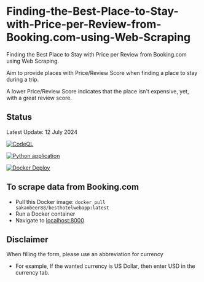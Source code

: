 # Finding-the-Best-Place-to-Stay-with-Price-per-Review-from-Booking.com-using-Web-Scraping
Finding the Best Place to Stay with Price per Review from Booking.com using Web Scraping.  

Aim to provide places with Price/Review Score when finding a place to stay during a trip.  

A lower Price/Review Score indicates that the place isn't expensive, yet, with a great review score.   

## Status
Latest Update: 12 July 2024

[![CodeQL](https://github.com/sakan811/Find-the-Best-Place-to-Stay-with-Price-per-Review/actions/workflows/codeql.yml/badge.svg)](https://github.com/sakan811/Find-the-Best-Place-to-Stay-with-Price-per-Review/actions/workflows/codeql.yml)  

[![Python application](https://github.com/sakan811/Find-the-Best-Place-to-Stay-with-Price-per-Review/actions/workflows/python-app.yml/badge.svg)](https://github.com/sakan811/Find-the-Best-Place-to-Stay-with-Price-per-Review/actions/workflows/python-app.yml)

[![Docker Deploy](https://github.com/sakan811/Find-the-Best-Place-to-Stay-with-Price-per-Review/actions/workflows/docker-deploy.yml/badge.svg)](https://github.com/sakan811/Find-the-Best-Place-to-Stay-with-Price-per-Review/actions/workflows/docker-deploy.yml)

## To scrape data from Booking.com
- Pull this Docker image: ```docker pull sakanbeer88/besthotelwebapp:latest```
- Run a Docker container
- Navigate to [localhost:8000](http://localhost:8000)

## Disclaimer
When filling the form, please use an abbreviation for currency
- For example, If the wanted currency is US Dollar, then enter USD in the currency tab.